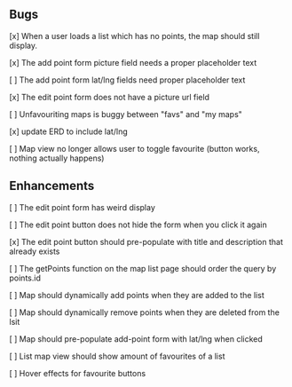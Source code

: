 ## Bugs

[x] When a user loads a list which has no points, the map should still display.

[x] The add point form picture field needs a proper placeholder text

[ ] The add point form lat/lng fields need proper placeholder text

[x] The edit point form does not have a picture url field

[ ] Unfavouriting maps is buggy between "favs" and "my maps"

[x] update ERD to include lat/lng

[ ] Map view no longer allows user to toggle favourite (button works, nothing actually happens)

## Enhancements

[ ] The edit point form has weird display

[ ] The edit point button does not hide the form when you click it again

[x] The edit point button should pre-populate with title and description that already exists

[ ] The getPoints function on the map list page should order the query by points.id

[ ] Map should dynamically add points when they are added to the list

[ ] Map should dynamically remove points when they are deleted from the lsit

[ ] Map should pre-populate add-point form with lat/lng when clicked

[ ] List map view should show amount of favourites of a list

[ ] Hover effects for favourite buttons
